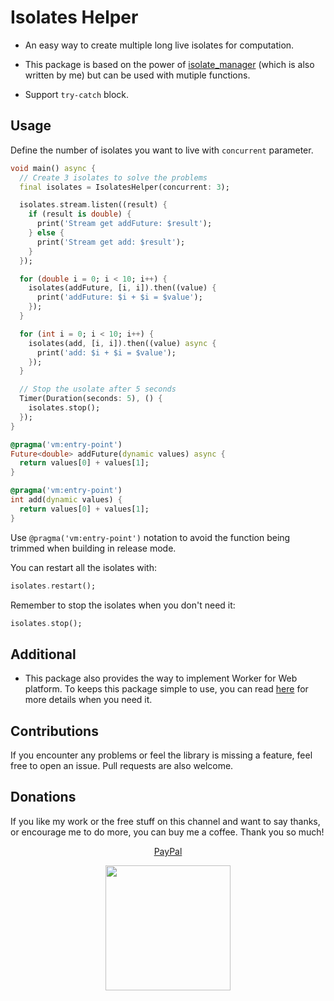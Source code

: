 # Isolates Helper

* An easy way to create multiple long live isolates for computation.

* This package is based on the power of [isolate_manager](https://pub.dev/packages/isolate_manager) (which is also written by me) but can be used with mutiple functions.

* Support `try-catch` block.

## Usage

Define the number of isolates you want to live with `concurrent` parameter.

``` dart
void main() async {
  // Create 3 isolates to solve the problems
  final isolates = IsolatesHelper(concurrent: 3);

  isolates.stream.listen((result) {
    if (result is double) {
      print('Stream get addFuture: $result');
    } else {
      print('Stream get add: $result');
    }
  });

  for (double i = 0; i < 10; i++) {
    isolates(addFuture, [i, i]).then((value) {
      print('addFuture: $i + $i = $value');
    });
  }

  for (int i = 0; i < 10; i++) {
    isolates(add, [i, i]).then((value) async {
      print('add: $i + $i = $value');
    });
  }

  // Stop the usolate after 5 seconds
  Timer(Duration(seconds: 5), () {
    isolates.stop();
  });
}

@pragma('vm:entry-point')
Future<double> addFuture(dynamic values) async {
  return values[0] + values[1];
}

@pragma('vm:entry-point')
int add(dynamic values) {
  return values[0] + values[1];
}
```

Use `@pragma('vm:entry-point')` notation to avoid the function being trimmed when building in release mode.

You can restart all the isolates with:

``` Dart
isolates.restart();
```

Remember to stop the isolates when you don't need it:

``` Dart
isolates.stop();
```

## Additional

* This package also provides the way to implement Worker for Web platform. To keeps this package simple to use, you can read [here](https://pub.dev/packages/isolate_manager#worker-configuration) for more details when you need it.

## Contributions

If you encounter any problems or feel the library is missing a feature, feel free to open an issue. Pull requests are also welcome.

## Donations

If you like my work or the free stuff on this channel and want to say thanks, or encourage me to do more, you can buy me a coffee. Thank you so much!

<p align='center'><a href="https://paypal.me/lamnhan066">PayPal</a></p>
<p align='center'><a href="https://www.buymeacoffee.com/vursin"><img src="https://img.buymeacoffee.com/button-api/?text=Buy me a coffee&emoji=&slug=vursin&button_colour=5F7FFF&font_colour=ffffff&font_family=Cookie&outline_colour=000000&coffee_colour=FFDD00" width="200"></a></p>
